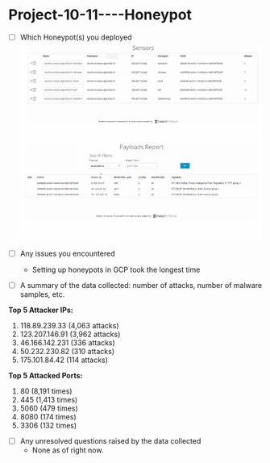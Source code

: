 # Project-10-11----Honeypot

- [ ] Which Honeypot(s) you deployed
![Alt Text](111.png)
![Alt Text](112.png)

- [ ] Any issues you encountered
  - Setting up honeypots in GCP took the longest time

- [ ] A summary of the data collected: number of attacks, number of malware samples, etc.

**Top 5 Attacker IPs:** 
1. 118.89.239.33 (4,063 attacks)
2. 123.207.146.91 (3,962 attacks)
3. 46.166.142.231 (336 attacks)
4. 50.232.230.82 (310 attacks)
5. 175.101.84.42 (114 attacks)

**Top 5 Attacked Ports:**
1. 80 (8,191 times)
2. 445 (1,413 times)
3. 5060 (479 times)
4. 8080 (174 times)
5. 3306 (132 times)

- [ ] Any unresolved questions raised by the data collected
  - None as of right now.

